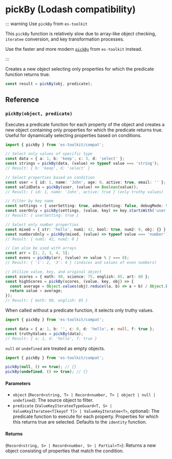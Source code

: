 # pickBy (Lodash compatibility)

::: warning Use `pickBy` from `es-toolkit`

This `pickBy` function is relatively slow due to array-like object checking, `iteratee` conversion, and key transformation processes.

Use the faster and more modern [`pickBy`](../../object/pickBy.md) from `es-toolkit` instead.

:::

Creates a new object selecting only properties for which the predicate function returns true.

```typescript
const result = pickBy(obj, predicate);
```

## Reference

### `pickBy(object, predicate)`

Executes a predicate function for each property of the object and creates a new object containing only properties for which the predicate returns true. Useful for dynamically selecting properties based on conditions.

```typescript
import { pickBy } from 'es-toolkit/compat';

// Select only values of specific type
const data = { a: 1, b: 'keep', c: 3, d: 'select' };
const strings = pickBy(data, (value) => typeof value === 'string');
// Result: { b: 'keep', d: 'select' }

// Select properties based on condition
const user = { id: 1, name: 'John', age: 0, active: true, email: '' };
const validData = pickBy(user, (value) => Boolean(value));
// Result: { id: 1, name: 'John', active: true } (only truthy values)

// Filter by key name
const settings = { userSetting: true, adminSetting: false, debugMode: true };
const userOnly = pickBy(settings, (value, key) => key.startsWith('user'));
// Result: { userSetting: true }

// Select only number properties
const mixed = { str: 'hello', num1: 42, bool: true, num2: 0, obj: {} };
const numbersOnly = pickBy(mixed, (value) => typeof value === 'number');
// Result: { num1: 42, num2: 0 }

// Can also be used with arrays
const arr = [1, 2, 3, 4, 5];
const evens = pickBy(arr, (value) => value % 2 === 0);
// Result: { '1': 2, '3': 4 } (indices and values of even numbers)

// Utilize value, key, and original object
const scores = { math: 90, science: 75, english: 85, art: 60 };
const highScores = pickBy(scores, (value, key, obj) => {
  const average = Object.values(obj).reduce((a, b) => a + b) / Object.keys(obj).length;
  return value > average;
});
// Result: { math: 90, english: 85 }
```

When called without a predicate function, it selects only truthy values.

```typescript
import { pickBy } from 'es-toolkit/compat';

const data = { a: 1, b: '', c: 0, d: 'hello', e: null, f: true };
const truthyValues = pickBy(data);
// Result: { a: 1, d: 'hello', f: true }
```

`null` or `undefined` are treated as empty objects.

```typescript
import { pickBy } from 'es-toolkit/compat';

pickBy(null, () => true); // {}
pickBy(undefined, () => true); // {}
```

#### Parameters

- `object` (`Record<string, T> | Record<number, T> | object | null | undefined`): The source object to filter.
- `predicate` (`ValueKeyIterateeTypeGuard<T, S> | ValueKeyIteratee<T[keyof T]> | ValueKeyIteratee<T>`, optional): The predicate function to execute for each property. Properties for which this returns true are selected. Defaults to the `identity` function.

#### Returns

(`Record<string, S> | Record<number, S> | Partial<T>`): Returns a new object consisting of properties that match the condition.
